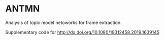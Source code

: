 # ANTMN
Analysis of topic model netoworks for frame extraction.

Supplementary code for http://dx.doi.org/10.1080/19312458.2019.1639145
